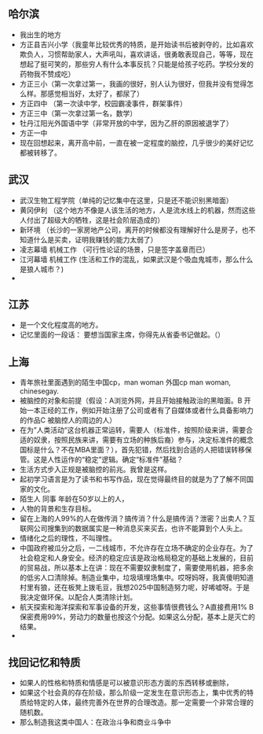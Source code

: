 ## 哈尔滨
- 我出生的地方
- 方正县吉兴小学（我童年比较优秀的特质，是开始读书后被剥夺的，比如喜欢欺负人，习惯帮助家人，大声吼叫，喜欢讲话，很勇敢表现自己，等等，现在想起了挺可笑的，那些穷人有什么本事反抗？只能是给孩子吃药。学校分发的药物我不赞成吃）
- 方正三小（第一次拿过第一，我画的很好，别人认为很好，但我并没有觉得怎么样。那感觉相当好，太好了，都尿了）
- 方正四中 （第一次读中学，校园霸凌事件，群架事件）
- 方正三中（第一次拿过第一名，数学）
- 牡丹江阳光外国语中学（非常开放的中学，因为乙肝的原因被退学了）
- 方正一中
- 现在回想起来，离开高中前，一直在被一定程度的脑控，几乎很少的美好记忆都被转移了。

## 武汉
- 武汉生物工程学院（单纯的记忆集中在这里，只是还不能识别黑暗面）
- 黄冈伊利 （这个地方不像是人该生活的地方，人是流水线上的机器，然而这些人付出了超级大的牺牲，这是社会阶层造成的）
- 新环境  （长沙的一家房地产公司，离开的时候都没有理解好什么是房子，也不知道什么是买卖，证明我赚钱的能力太弱了）
- 凌志幕墙 机械工作 （可行性论证的场景，只是签字盖章而已）
- 江河幕墙 机械工作  (生活和工作的混乱，如果武汉是个吸血鬼城市，那么什么是狼人城市？)
- 

## 江苏
- 是一个文化程度高的地方。
- 记忆里面的一段话： 要想当国家主席，你得先从省委书记做起。（）

## 上海
- 青年旅社里面遇到的陌生中国cp，man woman 外国cp man woman, chinesegay.
- 被脑控的对象和前提（假设：A浏览外网，并且开始接触政治的黑暗面。B 开始一本正经的工作，例如开始注册了公司或者有了自媒体或者什么具备影响力的作品C 被脑控人的周边的人）
- 在为”人类活动“这台机器正常运转，需要人（标准件，按照阶级来讲，需要合适的奴隶，按照民族来讲，需要有立场的种族后裔）参与，决定标准件的概念国标是什么？不在MBA里面？），首先犯错，然后找到合适的人把错误转移保管。这是人性运作的“稳定”逻辑。确定“标准件”基础？
- 生活方式步入正规是被脑控的前兆。我曾是这样。
- 起初学习语言是为了读书和书写作品，现在觉得最终目的就是为了了解不同国家的文化。
- 陌生人 同事 年龄在50岁以上的人，
- 人物的背景和生存目标。
- 留在上海的人99%的人在做传消？搞传消？什么是搞传消？泄密？出卖人？互联网公司搜集到的数据属实是一种消息买来买去，也许不能算到个人头上。
- 情绪化之后的理性，不叫理性。
- 中国政府被瓜分之后，一二线城市，不允许存在立场不确定的企业存在。为了社会稳定和人身安全。经济的稳定应该是政治格局稳定的基础上发展的，目前的贸易战，所以基本上在讲：现在不需要奴隶制度了，需要使用机器，把多余的低劣人口清除掉。制造业集中，垃圾填埋场集中。哎呀妈呀，我真傻明知道村里有狼，还在板凳上拨毛豆，我想2025中国制造努力呢，好唏嘘呀。于是我决定做环保。以配合人类清除计划。
- 航天探索和海洋探索和军事设备的开发，这些事情很费钱么？A直接费用1% B保密费用99%，劳动力的数量也按这个分配。如果这么分配，基本上是灭亡的结果。
-

## 找回记忆和特质
- 如果人的性格和特质和情感是可以被意识形态方面的东西转移或删除，
- 如果这个社会真的存在阶级，那么阶级一定发生在意识形态上，集中优秀的特质给特定的人体，最终完善外在世界的合理改造。那一定需要一个非常合理的随机数。
- 那么制造我这类中国人：在政治斗争和商业斗争中